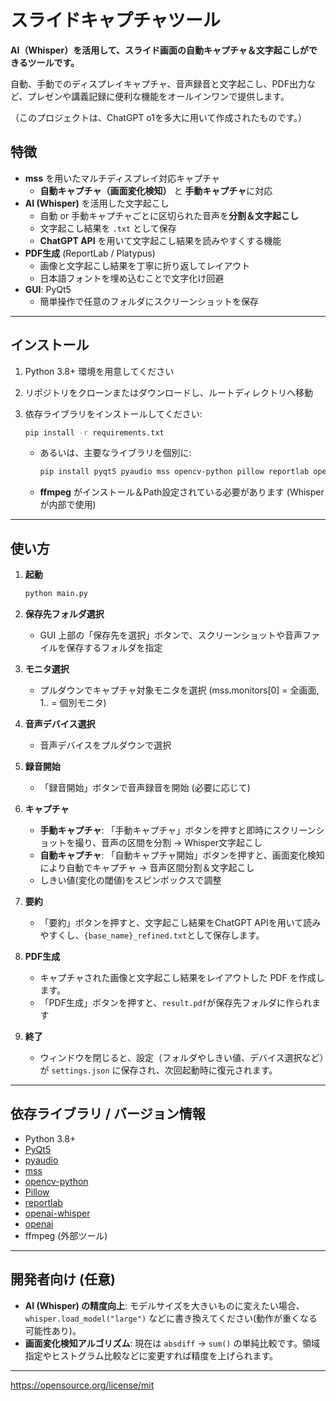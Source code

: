# スライドキャプチャツール

**AI（Whisper）を活用して、スライド画面の自動キャプチャ＆文字起こしができるツールです。**

自動、手動でのディスプレイキャプチャ、音声録音と文字起こし、PDF出力など、プレゼンや講義記録に便利な機能をオールインワンで提供します。

（このプロジェクトは、ChatGPT o1を多大に用いて作成されたものです。）

## 特徴

- **mss** を用いたマルチディスプレイ対応キャプチャ
    - **自動キャプチャ（画面変化検知）** と **手動キャプチャ**に対応
- **AI (Whisper)** を活用した文字起こし
    - 自動 or 手動キャプチャごとに区切られた音声を**分割＆文字起こし**
    - 文字起こし結果を `.txt` として保存
    - **ChatGPT API** を用いて文字起こし結果を読みやすくする機能
- **PDF生成** (ReportLab / Platypus)
    - 画像と文字起こし結果を丁寧に折り返してレイアウト
    - 日本語フォントを埋め込むことで文字化け回避
- **GUI**: PyQt5
    - 簡単操作で任意のフォルダにスクリーンショットを保存

---

## インストール

1. Python 3.8+ 環境を用意してください
2. リポジトリをクローンまたはダウンロードし、ルートディレクトリへ移動
3. 依存ライブラリをインストールしてください:
    
    ```bash
    pip install -r requirements.txt
    
    ```
    
    - あるいは、主要なライブラリを個別に:
        
        ```bash
        pip install pyqt5 pyaudio mss opencv-python pillow reportlab openai-whisper openai
        
        ```
        
    - **ffmpeg** がインストール＆Path設定されている必要があります (Whisperが内部で使用)

---

## 使い方

1. **起動**
    
    ```bash
    python main.py
    
    ```
    
2. **保存先フォルダ選択**
    - GUI 上部の「保存先を選択」ボタンで、スクリーンショットや音声ファイルを保存するフォルダを指定
3. **モニタ選択**
    - プルダウンでキャプチャ対象モニタを選択 (mss.monitors[0] = 全画面, 1.. = 個別モニタ)
4. **音声デバイス選択**
    - 音声デバイスをプルダウンで選択
5. **録音開始**
    - 「録音開始」ボタンで音声録音を開始 (必要に応じて)
6. **キャプチャ**
    - **手動キャプチャ**: 「手動キャプチャ」ボタンを押すと即時にスクリーンショットを撮り、音声の区間を分割 → Whisper文字起こし
    - **自動キャプチャ**: 「自動キャプチャ開始」ボタンを押すと、画面変化検知により自動でキャプチャ → 音声区間分割＆文字起こし
    - しきい値(変化の閾値)をスピンボックスで調整
7. **要約**
    - 「要約」ボタンを押すと、文字起こし結果をChatGPT APIを用いて読みやすくし、`{base_name}_refined.txt`として保存します。
8. **PDF生成**
    - キャプチャされた画像と文字起こし結果をレイアウトした PDF を作成します。
    - 「PDF生成」ボタンを押すと、`result.pdf`が保存先フォルダに作られます
9. **終了**
    - ウィンドウを閉じると、設定（フォルダやしきい値、デバイス選択など）が `settings.json` に保存され、次回起動時に復元されます。

---

## 依存ライブラリ / バージョン情報

- Python 3.8+
- [PyQt5](https://pypi.org/project/PyQt5/)
- [pyaudio](https://pypi.org/project/PyAudio/)
- [mss](https://pypi.org/project/mss/)
- [opencv-python](https://pypi.org/project/opencv-python/)
- [Pillow](https://pypi.org/project/Pillow/)
- [reportlab](https://pypi.org/project/reportlab/)
- [openai-whisper](https://github.com/openai/whisper)
- [openai](https://pypi.org/project/openai/)
- ffmpeg (外部ツール)

---

## 開発者向け (任意)

- **AI (Whisper) の精度向上**: モデルサイズを大きいものに変えたい場合、`whisper.load_model("large")` などに書き換えてください(動作が重くなる可能性あり)。
- **画面変化検知アルゴリズム**: 現在は `absdiff` → `sum()` の単純比較です。領域指定やヒストグラム比較などに変更すれば精度を上げられます。

---
https://opensource.org/license/mit
